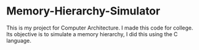 # Memory-Hierarchy-Simulator
This is my project for Computer Architecture.
I made this code for college.
Its objective is to simulate a memory hierarchy, I did this using the C language.
